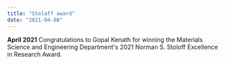 ```yaml
---
title: "Stoloff award"
date: "2021-04-08"
---
```

**April 2021** Congratulations to Gopal Kenath for winning the Materials Science and Engineering Department's 2021 Norman S. Stoloff Excellence in Research Award.
